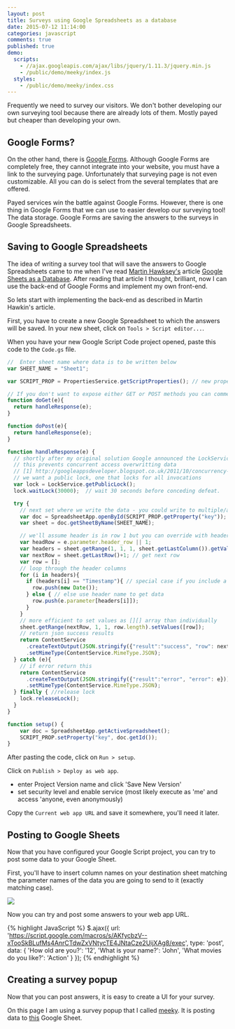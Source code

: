 ```yaml
---
layout: post
title: Surveys using Google Spreadsheets as a database
date: 2015-07-12 11:14:00
categories: javascript
comments: true
published: true
demo:
  scripts:
    - //ajax.googleapis.com/ajax/libs/jquery/1.11.3/jquery.min.js
    - /public/demo/meeky/index.js
  styles:
    - /public/demo/meeky/index.css
---
```


Frequently we need to survey our visitors. We don't bother developing our own
surveying tool because there are already lots of them. Mostly payed but cheaper
than developing your own.


## Google Forms?

On the other hand, there is [Google Forms][]. Although Google Forms are
completely free, they cannot integrate into your website, you must have a link
to the surveying page. Unfortunately that surveying page is not even customizable. All
you can do is select from the several templates that are offered.

Payed services win the battle against Google Forms. However, there is one thing
in Google Forms that we can use to easier develop our surveying tool! The data
storage. Google Forms are saving the answers to the surveys in Google Spreadsheets.


## Saving to Google Spreadsheets

The idea of writing a survey tool that will save the answers to Google Spreadsheets
came to me when I've read [Martin Hawksey's][Martin Hawksey] article
[Google Sheets as a Database][]. After reading that article I thought, brilliant,
now I can use the back-end of Google Forms and implement my own front-end.

So lets start with implementing the back-end as described in Martin Hawkin's
article.

First, you have to create a new Google Spreadsheet to which the answers will be
saved. In your new sheet, click on `Tools > Script editor...`.

When you have your new Google Script Code project opened, paste this code to the
`Code.gs` file.

```javascript
//  Enter sheet name where data is to be written below
var SHEET_NAME = "Sheet1";

var SCRIPT_PROP = PropertiesService.getScriptProperties(); // new property service

// If you don't want to expose either GET or POST methods you can comment out the appropriate function
function doGet(e){
  return handleResponse(e);
}

function doPost(e){
  return handleResponse(e);
}

function handleResponse(e) {
  // shortly after my original solution Google announced the LockService[1]
  // this prevents concurrent access overwritting data
  // [1] http://googleappsdeveloper.blogspot.co.uk/2011/10/concurrency-and-google-apps-script.html
  // we want a public lock, one that locks for all invocations
  var lock = LockService.getPublicLock();
  lock.waitLock(30000);  // wait 30 seconds before conceding defeat.

  try {
    // next set where we write the data - you could write to multiple/alternate destinations
    var doc = SpreadsheetApp.openById(SCRIPT_PROP.getProperty("key"));
    var sheet = doc.getSheetByName(SHEET_NAME);

    // we'll assume header is in row 1 but you can override with header_row in GET/POST data
    var headRow = e.parameter.header_row || 1;
    var headers = sheet.getRange(1, 1, 1, sheet.getLastColumn()).getValues()[0];
    var nextRow = sheet.getLastRow()+1; // get next row
    var row = [];
    // loop through the header columns
    for (i in headers){
      if (headers[i] == "Timestamp"){ // special case if you include a 'Timestamp' column
        row.push(new Date());
      } else { // else use header name to get data
        row.push(e.parameter[headers[i]]);
      }
    }
    // more efficient to set values as [][] array than individually
    sheet.getRange(nextRow, 1, 1, row.length).setValues([row]);
    // return json success results
    return ContentService
      .createTextOutput(JSON.stringify({"result":"success", "row": nextRow}))
      .setMimeType(ContentService.MimeType.JSON);
  } catch (e){
    // if error return this
    return ContentService
      .createTextOutput(JSON.stringify({"result":"error", "error": e}))
      .setMimeType(ContentService.MimeType.JSON);
  } finally { //release lock
    lock.releaseLock();
  }
}

function setup() {
    var doc = SpreadsheetApp.getActiveSpreadsheet();
    SCRIPT_PROP.setProperty("key", doc.getId());
}
```

After pasting the code, click on `Run > setup`.

Click on `Publish > Deploy as web app`.
* enter Project Version name and click 'Save New Version'
* set security level and enable service (most likely execute as 'me' and access 'anyone, even anonymously)

Copy the `Current web app URL` and save it somewhere, you'll need it later.


## Posting to Google Sheets

Now that you have configured your Google Script project, you can try to post
some data to your Google Sheet.

First, you'll have to insert column names on your destination sheet matching the
parameter names of the data you are going to send to it (exactly matching case).

![](//i.imgur.com/j0O88Mr.png)

Now you can try and post some answers to your web app URL.

{% highlight JavaScript %}
$.ajax({
  url: 'https://script.google.com/macros/s/AKfycbzV--xTooSkBLufMs4AnrCTdwZxVNtycTE4JNtaCze2UijXAg8/exec',
  type: 'post',
  data: {
    'How old are you?': '12',
    'What is your name?': 'John',
    'What movies do you like?': 'Action'
  }
});
{% endhighlight %}


## Creating a survey popup

Now that you can post answers, it is easy to create a UI for your survey.

On this page I am using a survey popup that I called [meeky][]. It is posting
data to [this][demo-sheet] Google Sheet.

[Google Forms]: http://www.google.com/forms/about/
[Martin Hawksey]: https://twitter.com/mhawksey
[Google Sheets as a Database]: https://mashe.hawksey.info/2014/07/google-sheets-as-a-database-insert-with-apps-script-using-postget-methods-with-ajax-example/
[meeky]: https://github.com/zkochan/meeky
[demo-sheet]: https://docs.google.com/spreadsheets/d/1MnSXN88A3Iq7cbqVbi-JAwt0bVNpP9WYNWwVYXb-o-M/edit?usp=sharing
